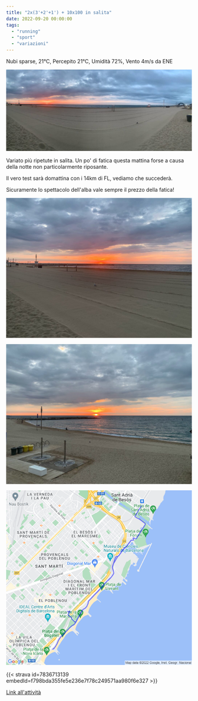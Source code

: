```yaml
---
title: "2x(3'+2'+1') + 10x100 in salita"
date: 2022-09-20 00:00:00
tags: 
  - "running"
  - "sport"
  - "variazioni"
---
```


Nubi sparse, 21°C, Percepito 21°C, Umidità 72%, Vento 4m/s da ENE

![](images/IMG_0328-1024x446.jpeg)

Variato più ripetute in salita. Un po' di fatica questa mattina forse a causa della notte non particolarmente riposante.

Il vero test sarà domattina con i 14km di FL, vediamo che succederà.

Sicuramente lo spettacolo dell'alba vale sempre il prezzo della fatica!

![](images/IMG_0326-1024x768.jpeg)

![](images/IMG_0330-1024x768.jpeg)

![](images/20220920-activity-map.png)

{{< strava id=7836713139 embedId=f798bda355fe5e236e7f78c249571aa980f6e327 >}}

[Link all'attività](https://strava.com/activities/7836713139)
